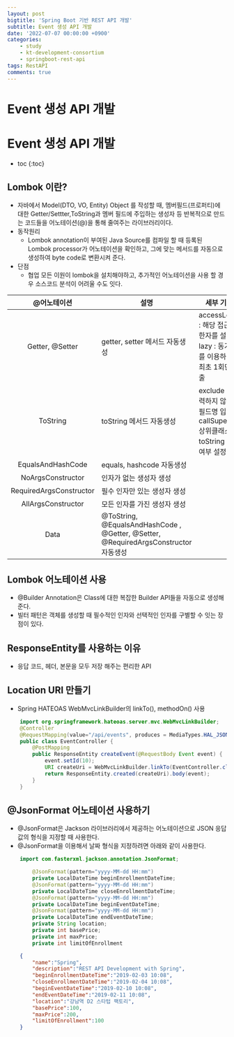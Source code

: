 ```yaml
---
layout: post
bigtitle: 'Spring Boot 기반 REST API 개발'
subtitle: Event 생성 API 개발
date: '2022-07-07 00:00:00 +0900'
categories:
    - study
    - kt-development-consortium
    - springboot-rest-api
tags: RestAPI
comments: true
---
```


# Event 생성 API 개발

# Event 생성 API 개발
* toc
{:toc}


## Lombok 이란?
+ 자바에서 Model(DTO, VO, Entity) Object 를 작성할 때, 멤버필드(프로퍼티)에 대한 Getter/Settter,ToString과 멤버 필드에 주입하는 생성자 등 반복적으로 만드는 코드들을 어노테이션(@)을 통해 줄여주는 라이브러리이다.
+ 동작원리
  + Lombok annotation이 부여된 Java Source를 컴파일 할 때 등록된 Lombok processor가 어노테이션을 확인하고, 그에 맞는 메서드를 자동으로 생성하여 byte code로 변환시켜 준다.
+ 단점
  + 협업 모든 이원이 lombok을 설치해야하고, 추가적인 어노테이션을 사용 할 경우 소스코드 분석이 어려울 수도 잇다.

|       @어노테이션       | 설명                                                                                | 세부 기능                                                                          |
|:-----------------------:|-------------------------------------------------------------------------------------|------------------------------------------------------------------------------------|
| Getter, @Setter         | getter, setter 메서드 자동생성                                                      | accessLevel : 해당 접근 제한자를 설정 lazy : 동기화를 이용하여 최초 1회만 호출     |
| ToString                | toString 메서드 자동생성                                                            | exclude : 출력하지 않을 필드명 입력 callSuper : 상위클래스 toString 호출 여부 설정 |
| EqualsAndHashCode       | equals, hashcode 자동생성                                                           |                                                                                    |
| NoArgsConstructor       | 인자가 없는 생성자 생성                                                             |                                                                                    |
| RequiredArgsConstructor | 필수 인자만 있는 생성자 생성                                                        |                                                                                    |
| AllArgsConstructor      | 모든 인자를 가진 생성자 생성                                                        |                                                                                    |
| Data                    | @ToString, @EqualsAndHashCode , @Getter, @Setter, @RequiredArgsConstructor 자동생성 |                                                                                    |

## Lombok 어노테이션 사용
+ @Builder Annotation은 Class에 대한 복잡한 Builder API들을 자동으로 생성해 준다.
+ 빌터 패턴은 객체를 생성할 때 필수적인 인자와 선택적인 인자를 구별할 수 잇는 장점이 있다.

## ResponseEntity를 사용하는 이유
+ 응답 코드, 헤더, 본문을 모두 저장 해주는 편리한 API

## Location URI 만들기
+ Spring HATEOAS WebMvcLinkBuilder의 linkTo(), methodOn() 사용

~~~java
    import org.springframework.hateoas.server.mvc.WebMvcLinkBuilder;
    @Controller
    @RequestMapping(value="/api/events", produces = MediaTypes.HAL_JSON_UTF8_VALUE)
    public class EventController {
        @PostMapping
        public ResponseEntity createEvent(@RequestBody Event event) {
            event.setId(10);
            URI createUri = WebMvcLinkBuilder.linkTo(EventController.class).slash(event.getId()).toUri();
            return ResponseEntity.created(createUri).body(event);
        }
    }
~~~

## @JsonFormat 어노테이션 사용하기
+ @JsonFormat은 Jackson 라이브러리에서 제공하는 어노테이션으로 JSON 응답값의 형식을 지정할 때 사용한다.
+ @JsonFormat을 이용해서 날짜 형식을 지정하려면 아래와 같이 사용한다.

~~~java
    import com.fasterxml.jackson.annotation.JsonFormat;

        @JsonFormat(pattern="yyyy-MM-dd HH:mm")
        private LocalDateTime beginEnrollmentDateTime;
        @JsonFormat(pattern="yyyy-MM-dd HH:mm")
        private LocalDateTime closeEnrollmentDateTime;
        @JsonFormat(pattern="yyyy-MM-dd HH:mm")
        private LocalDateTime beginEventDateTime;
        @JsonFormat(pattern="yyyy-MM-dd HH:mm")
        private LocalDateTime endEventDateTime;
        private String location;
        private int basePrice;
        private int maxPrice;
        private int limitOfEnrollment
~~~

~~~json
    {
        "name":"Spring",
        "description":"REST API Development with Spring",
        "beginEnrollmentDateTime":"2019-02-03 10:08",
        "closeEnrollmentDateTime":"2019-02-04 10:08",
        "beginEventDateTime":"2019-02-10 10:08",
        "endEventDateTime":"2019-02-11 10:08",
        "location":"강남역 D2 스타텁 팩토리",
        "basePrice":100,
        "maxPrice":200,
        "limitOfEnrollment":100
    }
~~~